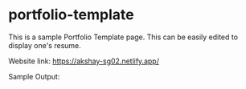 # portfolio-template
This is a sample Portfolio Template page. This can be easily edited to display one's resume.

Website link: https://akshay-sg02.netlify.app/

Sample Output:
